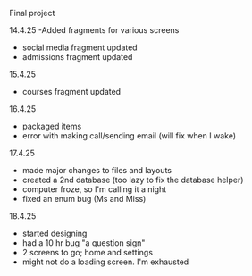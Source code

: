 Final project

14.4.25
-Added fragments for various screens

- social media fragment updated
- admissions fragment updated

15.4.25
- courses fragment updated

16.4.25
- packaged items
- error with making call/sending email (will fix when I wake)

17.4.25
- made major changes to files and layouts
- created a 2nd database (too lazy to fix the database helper)
- computer froze, so I'm calling it a night
- fixed an enum bug (Ms and Miss)

18.4.25
- started designing
- had a 10 hr bug "a question sign"
- 2 screens to go; home and settings
- might not do a loading screen. I'm exhausted